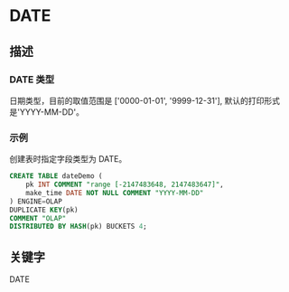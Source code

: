 # DATE

## 描述

### DATE 类型

日期类型，目前的取值范围是 ['0000-01-01', '9999-12-31'], 默认的打印形式是'YYYY-MM-DD'。

### 示例

创建表时指定字段类型为 DATE。

```sql
CREATE TABLE dateDemo (
    pk INT COMMENT "range [-2147483648, 2147483647]",
    make_time DATE NOT NULL COMMENT "YYYY-MM-DD"
) ENGINE=OLAP 
DUPLICATE KEY(pk)
COMMENT "OLAP"
DISTRIBUTED BY HASH(pk) BUCKETS 4;
```

## 关键字

DATE
